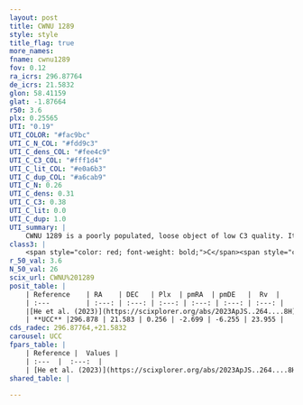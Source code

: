 ```yaml
---
layout: post
title: CWNU 1289
style: style
title_flag: true
more_names: 
fname: cwnu1289
fov: 0.12
ra_icrs: 296.87764
de_icrs: 21.5832
glon: 58.41159
glat: -1.87664
r50: 3.6
plx: 0.25565
UTI: "0.19"
UTI_COLOR: "#fac9bc"
UTI_C_N_COL: "#fdd9c3"
UTI_C_dens_COL: "#fee4c9"
UTI_C_C3_COL: "#fff1d4"
UTI_C_lit_COL: "#e0a6b3"
UTI_C_dup_COL: "#a6cab9"
UTI_C_N: 0.26
UTI_C_dens: 0.31
UTI_C_C3: 0.38
UTI_C_lit: 0.0
UTI_C_dup: 1.0
UTI_summary: |
    CWNU 1289 is a poorly populated, loose object of low C3 quality. It was recently reported in the literature.
class3: |
    <span style="color: red; font-weight: bold;">C</span><span style="color: #FFC300; font-weight: bold;">B</span>
r_50_val: 3.6
N_50_val: 26
scix_url: CWNU%201289
posit_table: |
    | Reference    | RA    | DEC   | Plx  | pmRA  | pmDE   |  Rv  |
    | :---         | :---: | :---: | :---: | :---: | :---: | :---: |
    |[He et al. (2023)](https://scixplorer.org/abs/2023ApJS..264....8H) | 296.887 | 21.569 | 0.259 | -2.703 | -6.235 | 23.99 |
    | **UCC** |296.878 | 21.583 | 0.256 | -2.699 | -6.255 | 23.955 | 
cds_radec: 296.87764,+21.5832
carousel: UCC
fpars_table: |
    | Reference |  Values |
    | :---  |  :---:  |
    | [He et al. (2023)](https://scixplorer.org/abs/2023ApJS..264....8H) | `A0=4.35, m-M=13.6, logAge=6.5` |
shared_table: |
    
---
```

